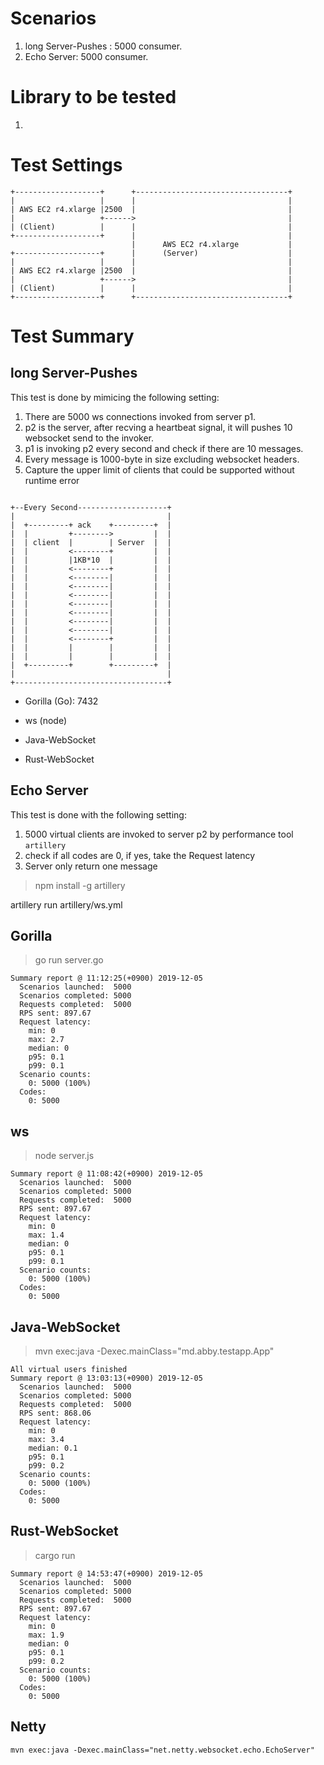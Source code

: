 





# Scenarios
1. long Server-Pushes : 5000 consumer.
2. Echo Server: 5000 consumer.

# Library to be tested

1. 


# Test Settings
```
+-------------------+      +----------------------------------+
|                   |      |                                  |
| AWS EC2 r4.xlarge |2500  |                                  |
|                   +------>                                  |
| (Client)          |      |                                  |
+-------------------+      |                                  |
                           |      AWS EC2 r4.xlarge           |
+-------------------+      |      (Server)                    |
|                   |      |                                  |
| AWS EC2 r4.xlarge |2500  |                                  |
|                   +------>                                  |
| (Client)          |      |                                  |
+-------------------+      +----------------------------------+
```

# Test Summary


## long Server-Pushes 

This test is done by mimicing the following setting:

1. There are 5000 ws connections invoked from server p1.
2. p2 is the server, after recving a heartbeat signal, it will pushes 10 websocket send to the invoker.
3. p1 is invoking p2 every second and check if there are 10 messages.
4. Every message is 1000-byte in size excluding websocket headers.
5. Capture the upper limit of clients that could be supported without runtime error


```

+--Every Second--------------------+
|                                  |
|  +---------+ ack    +---------+  |
|  |         +-------->         |  |
|  | client  |        | Server  |  |
|  |         <--------+         |  |
|  |         |1KB*10  |         |  |
|  |         <--------+         |  |
|  |         <--------|         |  |
|  |         <--------|         |  |
|  |         <--------|         |  |
|  |         <--------|         |  |
|  |         <--------|         |  |
|  |         <--------|         |  |
|  |         <--------|         |  |
|  |         <--------+         |  |
|  |         |        |         |  |
|  |         |        |         |  |
|  +---------+        +---------+  |
|                                  |
+----------------------------------+

```


- Gorilla (Go): 7432

- ws (node)
- Java-WebSocket
- Rust-WebSocket


## Echo Server


This test is done with the following setting:

1. 5000 virtual clients are invoked to server p2 by performance tool `artillery`
2. check if all codes are 0, if yes, take the Request latency
3. Server only return one message

> npm install -g artillery

artillery run artillery/ws.yml


## Gorilla
> go run server.go
```
Summary report @ 11:12:25(+0900) 2019-12-05
  Scenarios launched:  5000
  Scenarios completed: 5000
  Requests completed:  5000
  RPS sent: 897.67
  Request latency:
    min: 0
    max: 2.7
    median: 0
    p95: 0.1
    p99: 0.1
  Scenario counts:
    0: 5000 (100%)
  Codes:
    0: 5000
```

## ws
> node server.js

```
Summary report @ 11:08:42(+0900) 2019-12-05
  Scenarios launched:  5000
  Scenarios completed: 5000
  Requests completed:  5000
  RPS sent: 897.67
  Request latency:
    min: 0
    max: 1.4
    median: 0
    p95: 0.1
    p99: 0.1
  Scenario counts:
    0: 5000 (100%)
  Codes:
    0: 5000
```

## Java-WebSocket
> mvn exec:java -Dexec.mainClass="md.abby.testapp.App"

```
All virtual users finished
Summary report @ 13:03:13(+0900) 2019-12-05
  Scenarios launched:  5000
  Scenarios completed: 5000
  Requests completed:  5000
  RPS sent: 868.06
  Request latency:
    min: 0
    max: 3.4
    median: 0.1
    p95: 0.1
    p99: 0.2
  Scenario counts:
    0: 5000 (100%)
  Codes:
    0: 5000
```

## Rust-WebSocket
> cargo run

```
Summary report @ 14:53:47(+0900) 2019-12-05
  Scenarios launched:  5000
  Scenarios completed: 5000
  Requests completed:  5000
  RPS sent: 897.67
  Request latency:
    min: 0
    max: 1.9
    median: 0
    p95: 0.1
    p99: 0.2
  Scenario counts:
    0: 5000 (100%)
  Codes:
    0: 5000
```

## Netty


`mvn exec:java -Dexec.mainClass="net.netty.websocket.echo.EchoServer"`
